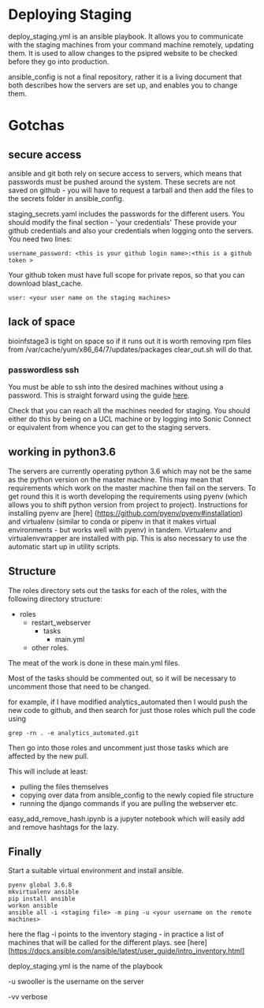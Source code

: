 # Deploying Staging
deploy_staging.yml is an ansible playbook. It allows you to communicate with the staging machines from your command machine remotely, updating them. It is used to allow changes to the psipred website to be checked before they go into production.

ansible_config is not a final repository, rather it is a living document that both describes how the servers are set up, and enables you to change them.

# Gotchas

## secure access
ansible and git both rely on secure access to servers, which means that passwords must be pushed around the system.
These secrets are not saved on github - you will have to request a tarball and then add the files to the secrets folder in ansible_config.

staging_secrets.yaml includes the passwords for the different users. You should modify the final section - 'your credentials'
These provide your github credentials and also your credentials when logging onto the servers.
You need two lines:
```
username_password: <this is your github login name>:<this is a github token >
```
Your github token must have full scope for private repos, so that
you can download blast_cache.
```
user: <your user name on the staging machines>
```
## lack of space
bioinfstage3 is tight on space so if it runs out it is worth removing rpm files from /var/cache/yum/x86_64/7/updates/packages
clear_out.sh will do that.


### passwordless ssh
You must be able to ssh into the desired machines without using a password.
This is straight forward using the guide [here](https://linuxize.com/post/how-to-setup-passwordless-ssh-login/).

Check that you can reach all the machines needed for staging. You should either do this by being on a UCL machine or by logging into Sonic Connect or equivalent from whence you can get to the staging servers.


## working in python3.6
The servers are currently operating python 3.6 which may not be the same as
the python version on the master machine. This may mean that requirements which work on the master machine then fail on the servers.
To get round this it is worth developing the requirements using pyenv (which allows you to shift python version from project to project).
Instructions for installing pyenv are [here] (https://github.com/pyenv/pyenv#installation) and virtualenv (similar to conda or pipenv in that it makes virtual environments - but works well with pyenv) in tandem. Virtualenv and virtualenvwrapper are installed with pip. This is also necessary to use the automatic start up in utility scripts.

## Structure
The roles directory sets out the tasks for each of the roles, with the following directory structure:

 - roles
    - restart_webserver
        - tasks
            - main.yml
    - other roles.

The meat of the work is done in these main.yml files.

Most of the tasks should be commented out, so it will be necessary to uncomment those that need to be changed.

for example, if I have modified analytics_automated then I would push the new code to github, and then search for just those roles which pull the code using

```
grep -rn . -e analytics_automated.git
```

Then go into those roles and uncomment just those tasks which are affected by the new pull.

This will include at least:

- pulling the files themselves
- copying over data from ansible_config to the newly copied file structure
- running the django commands if you are pulling the webserver etc.

easy_add_remove_hash.ipynb is a jupyter notebook which will easily add and remove hashtags
for the lazy.

## Finally

Start a suitable virtual environment and install ansible.

```
pyenv global 3.6.8
mkvirtualenv ansible
pip install ansible
workon ansible
ansible all -i <staging file> -m ping -u <your username on the remote machines>
```
here the flag -i points to the inventory staging - in practice a list of machines that will be called
for the different plays. see [here][https://docs.ansible.com/ansible/latest/user_guide/intro_inventory.html]

deploy_staging.yml is the name of the playbook

-u swooller is the username on the server

-vv verbose
